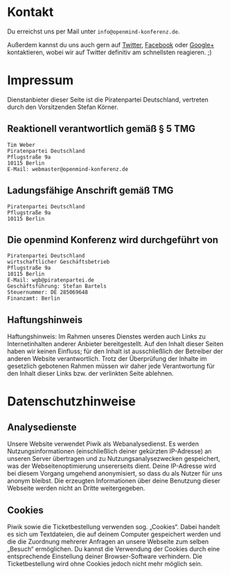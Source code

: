 # Kontakt

Du erreichst uns per Mail unter `info@openmind-konferenz.de`.

Außerdem kannst du uns auch gern auf [Twitter][], [Facebook][] oder [Google+][] kontaktieren, wobei wir auf Twitter definitiv am schnellsten reagieren. ;)

# Impressum

Dienstanbieter dieser Seite ist die Piratenpartei Deutschland, vertreten durch den Vorsitzenden Stefan Körner.

## Reaktionell verantwortlich gemäß § 5 TMG

	Tim Weber
	Piratenpartei Deutschland
	Pflugstraße 9a
	10115 Berlin
	E-Mail: webmaster@openmind-konferenz.de

## Ladungsfähige Anschrift gemäß TMG

	Piratenpartei Deutschland
	Pflugstraße 9a
	10115 Berlin

## Die openmind Konferenz wird durchgeführt von

	Piratenpartei Deutschland
	wirtschaftlicher Geschäftsbetrieb
	Pflugstraße 9a
	10115 Berlin
	E-Mail: wgb@piratenpartei.de
	Geschäftsführung: Stefan Bartels
	Steuernummer: DE 285069648
	Finanzamt: Berlin

## Haftungshinweis

Haftungshinweis: Im Rahmen unseres Dienstes werden auch Links zu Internetinhalten anderer Anbieter bereitgestellt. Auf den Inhalt dieser Seiten haben wir keinen Einfluss; für den Inhalt ist ausschließlich der Betreiber der anderen Website verantwortlich. Trotz der Überprüfung der Inhalte im gesetzlich gebotenen Rahmen müssen wir daher jede Verantwortung für den Inhalt dieser Links bzw. der verlinkten Seite ablehnen.

# Daten&shy;schutz&shy;hinweise

## Analysedienste

Unsere Website verwendet Piwik als Webanalysedienst.
Es werden Nutzungsinformationen (einschließlich deiner gekürzten IP-Adresse) an unseren Server übertragen und zu Nutzungsanalysezwecken gespeichert, was der Webseitenoptimierung unsererseits dient.
Deine IP-Adresse wird bei diesem Vorgang umgehend anonymisiert, so dass du als Nutzer für uns anonym bleibst.
Die erzeugten Informationen über deine Benutzung dieser Webseite werden nicht an Dritte weitergegeben.

## Cookies

Piwik sowie die Ticketbestellung verwenden sog. „Cookies“.
Dabei handelt es sich um Textdateien, die auf deinem Computer gespeichert werden und die die Zuordnung mehrerer Anfragen an unsere Webseite zum selben „Besuch“ ermöglichen.
Du kannst die Verwendung der Cookies durch eine entsprechende Einstellung deiner Browser-Software verhindern.
Die Ticketbestellung wird ohne Cookies jedoch nicht mehr möglich sein.

[Twitter]: https://twitter.com/openmindkonf
[Facebook]: https://www.facebook.com/openmind.konferenz
[Google+]: https://plus.google.com/118100230661845993722
